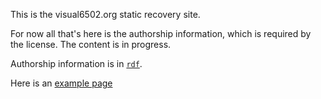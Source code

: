 This is the visual6502.org static recovery site.

For now all that's here is the authorship information,
which is required by the license. The content is in progress.

Authorship information is in [`rdf`](./rdf).

Here is an [example page](./index.php-title-6502DecimalMode.md)

